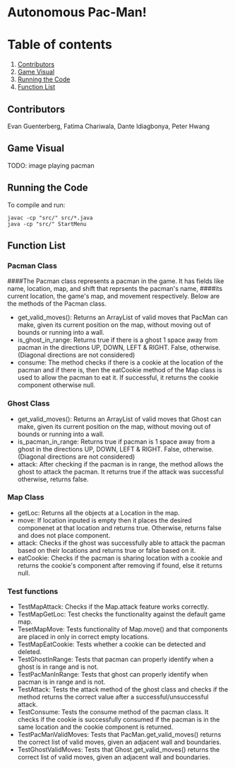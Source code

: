 # Autonomous Pac-Man!

# Table of contents
1. [Contributors](#members)
2. [Game Visual](#image)
3. [Running the Code](#codeinst)
4. [Function List](#functions)


## Contributors <a name="members"></a>
Evan Guenterberg, Fatima Chariwala, Dante Idiagbonya, Peter Hwang

## Game Visual <a name="image"></a>
TODO: image playing pacman

## Running the Code <a name="codeinst"></a>
To compile and run:
```
javac -cp "src/" src/*.java
java -cp "src/" StartMenu
```


## Function List <a name="functions"></a>
### Pacman Class
  ####The Pacman class represents a pacman in the game. It has fields like name, location, map, and shift that reprsents the pacman's name, 
  ####its current location, the game's map, and movement respectively. Below are the methods of the Pacman class.
  
  - get_valid_moves(): Returns an ArrayList of valid moves that PacMan can make, given its current position on the map, without moving out of bounds 
    or running into a wall.
  - is_ghost_in_range: Returns true if there is a ghost 1 space away from pacman in the directions UP, DOWN, LEFT & RIGHT. False, otherwise. 
    (Diagonal    directions are not considered)
  - consume: The method checks if there is a cookie at the location of the pacman and if there is, then the eatCookie method of
    the Map class is used to allow the pacman to eat it. If successful, it returns the cookie component otherwise null.

### Ghost Class
  - get_valid_moves(): Returns an ArrayList of valid moves that Ghost can make, given its current position on the map, without moving out of bounds or running into a wall.
  - is_pacman_in_range: Returns true if pacman is 1 space away from a ghost in the directions UP, DOWN, LEFT & RIGHT. False, otherwise. (Diagonal directions are not considered)
  - attack: After checking if the pacman is in range, the method allows the ghost to attack the pacman. It returns true if the attack
  was successful otherwise, returns false.

### Map Class
  - getLoc: Returns all the objects at a Location in the map.
  - move: If location inputed is empty then it places the desired componenet at that location and returns true. Otherwise, returns false and does not place component.
  - attack: Checks if the ghost was successfully able to attack the pacman based on their locations and returns true or false based on it.
  - eatCookie: Checks if the pacman is sharing location with a cookie and returns the cookie's component after removing if found, else it returns null.

### Test functions
  - TestMapAttack: Checks if the Map.attack feature works correctly.
  - TestMapGetLoc: Test checks the functionality against the default game map.
  - TesetMapMove: Tests functionality of Map.move() and that components are placed in only in correct empty locations.
  - TestMapEatCookie: Tests whether a cookie can be detected and deleted.
  - TestGhostInRange: Tests that pacman can properly identify when a ghost is in range and is not.
  - TestPacManInRange: Tests that ghost can properly identify when pacman is in range and is not.
  - TestAttack: Tests the attack method of the ghost class and checks if the method returns the correct value after a successful/unsuccessful attack.
  - TestConsume: Tests the consume method of the pacman class. It checks if the cookie is successfully consumed if the pacman
  is in the same location and the cookie component is returned.
  - TestPacManValidMoves: Tests that PacMan.get_valid_moves() returns the correct list of valid moves, given an adjacent wall and boundaries.
  - TestGhostValidMoves: Tests that Ghost.get_valid_moves() returns the correct list of valid moves, given an adjacent wall and boundaries.

